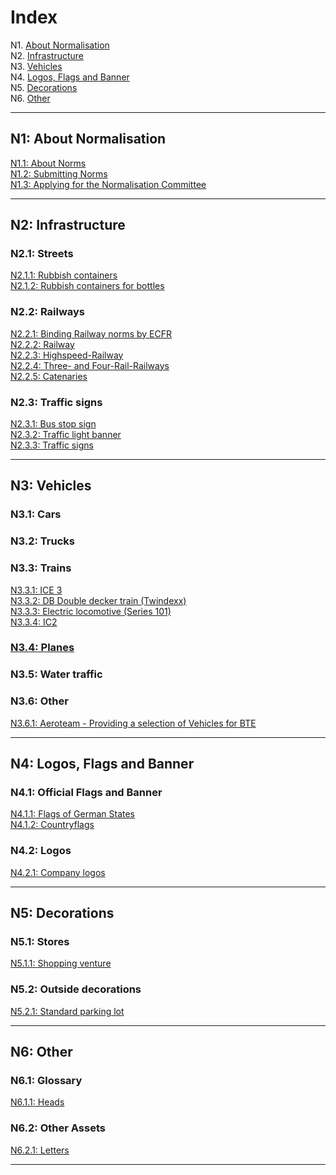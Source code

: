# Index

N1. [About Normalisation](#n1)  
N2. [Infrastructure](#n2)  
N3. [Vehicles](#n3)  
N4. [Logos, Flags and Banner](#n4)  
N5. [Decorations](#n5)  
N6. [Other](#n6)

***

## N1: About Normalisation

[N1.1: About Norms](/EN/N1/1)  
[N1.2: Submitting Norms](/EN/N1/2)  
[N1.3: Applying for the Normalisation Committee](/EN/N1/3)

***

## N2: Infrastructure
### N2.1: Streets
[N2.1.1: Rubbish containers](/EN/N2/1/1)  
[N2.1.2: Rubbish containers for bottles](/EN/N2/1/2)    
### N2.2: Railways
[N2.2.1: Binding Railway norms by ECFR](/EN/N2/2/1)   
[N2.2.2: Railway](/EN/N2/2/2)    
[N2.2.3: Highspeed-Railway](/EN/N2/2/3)    
[N2.2.4: Three- and Four-Rail-Railways](/EN/N2/2/4)     
[N2.2.5: Catenaries](/EN/N2/2/5)
### N2.3: Traffic signs
[N2.3.1: Bus stop sign](/EN/N2/3/1)  
[N2.3.2: Traffic light banner](/EN/N2/3/2)   
[N2.3.3: Traffic signs](/EN/N2/3/3)

***

## N3: Vehicles
### N3.1: Cars
### N3.2: Trucks
### N3.3: Trains
[N3.3.1: ICE 3](/EN/N3/3/1)  
[N3.3.2: DB Double decker train (Twindexx)](/EN/N3/3/2)  
[N3.3.3: Electric locomotive (Series 101)](/EN/N3/3/3)    
[N3.3.4: IC2 ](/EN/N3/3/4)
### [N3.4: Planes](/EN/N3/4)
### N3.5: Water traffic
### N3.6: Other
[N3.6.1: Aeroteam - Providing a selection of Vehicles for BTE](/EN/N3/6/1)

***

## N4: Logos, Flags and Banner
### N4.1: Official Flags and Banner
[N4.1.1: Flags of German States](/EN/N4/1/1)  
[N4.1.2: Countryflags](/EN/N4/1/2)
### N4.2: Logos
[N4.2.1: Company logos](/EN/N4/2/1)

***

## N5: Decorations
### N5.1: Stores
[N5.1.1: Shopping venture](/EN/N5/1/1)
### N5.2: Outside decorations
[N5.2.1: Standard parking lot](/EN/N5/2/1)

***

## N6: Other
### N6.1: Glossary
[N6.1.1: Heads](/EN/N6/1/1)
### N6.2: Other Assets
[N6.2.1: Letters](/EN/N6/2/1)

***
